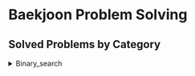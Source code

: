 # Baekjoon Problem Solving
## Solved Problems by Category
<details>
<summary>Binary_search</summary>

| Problem ID | Title | Difficulty | Tags | Link | Code |
|------------|-------|------------|------|------|------|


</details>
